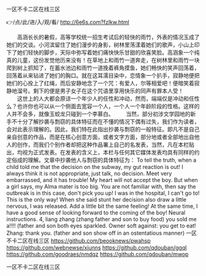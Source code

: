 
一区不卡二区在线三区




👉/点/此/进/入/观/看/ http://6e6s.com?fzlkw.html




　　高涵长长的暑假，高等学校统一招生考试后的轻快的雨竹，外表的情况玉成了她们的交谈。小河滨留住了她们漫步的身影，树林里荡漾着她们的歌声，小山上印下了她们轻快的脚步，天际中弥写着她们痛快快乐甘甜的欣喜笑脸。高涵象一个纯真的儿童，这份发觉他历来没有！在草地上和雨竹一道奔走，在树林里和雨竹一块爬到树上抓知了，在蓄水池边和雨竹一道挽着裤角摸鱼，她们畅快的笑声回荡着，回荡着从来钻进了她们的胸口。就在这耳濡目染中，恋情象一个扒手，寂静地便把她们的心拴上了红绳，而后安静地念了一个咒：有爱人，尔等相爱吧！便暗笑着寂静地溜号。剩下的便是男子女子在这个咒语里享用快乐的同声有罪本人受！
　　这世上的人大都会原谅一个年少人的任性和冲动，然而，端端仅是冲动和任性么？也许你也可以从一个侧面去宽容一个人，一个人一个年龄阶段的性格。这样的人并不会多，就像玉蛟龙只碰到一个李慕白。
　　当然，部分初涉文学园地的新手不十分了解抄袭与剽窃的具体特征而在不懂的情况下偶有过失，我们作为读者，会对此表示理解的。因此，我们特在此指出抄袭与剽窃的一般特征。即凡不是自己亲自创意的作品，而是在核心创意方面，或者文字方面，部分地或者全部地出自他人的创作，而我们个别作者却把这种作品署上自己的名发表，当然，凡在本栏贴出，均视为正式发表。在发表的含义上，本栏与任何其它媒体发表均具有同样的约定俗成的理解。文章中抄袭他人与剽窃的具体特征为：
To tell the truth, when a child told me that the decision on the subway, my gut reaction is out!
I always think it is not appropriate, just talk, no decision.
Meet very embarrassed, and it has trouble!
My heart will not accept the boy.
But when a girl says, my Alma mater is too big.
You are not familiar with, then say the outbreak is in this case, don't pick you up!
I was in the hospital, I can't go to!
This is the only way!
When she said stunt her decision also draw a little nervous, I was released.
Add a little bit the same feeling!
At the same time, I have a good sense of looking forward to the coming of the boy!
Neural instructions.
4, liang zhang (zhang father and son to buy food) you sold me a!!!!
(father and son both eyes sparkled.
Owner soft against: you get to eat!
Zhang: thank you.
(father and son show off in an ostentatious manner)
一区不卡二区在线三区 https://github.com/beooknews/pwahsp
https://github.com/webnewse/xiunns
https://github.com/qdouban/ggql
https://github.com/goodraes/nmdqz
https://github.com/qdouban/mwop





一区不卡二区在线三区
